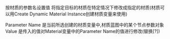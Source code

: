 按材质的参数名设置值
将指定目标的材质在特定情况下修改成指定的材质(材质可以用Create Dynamic Material Instance创建材质变量来使用)

Parameter Name 是当前所选创建的材质变量中,材质蓝图中的某个节点参数对象
Value 是传入的值对Material变量中的Parameter Name的值进行修改(替换[?])
